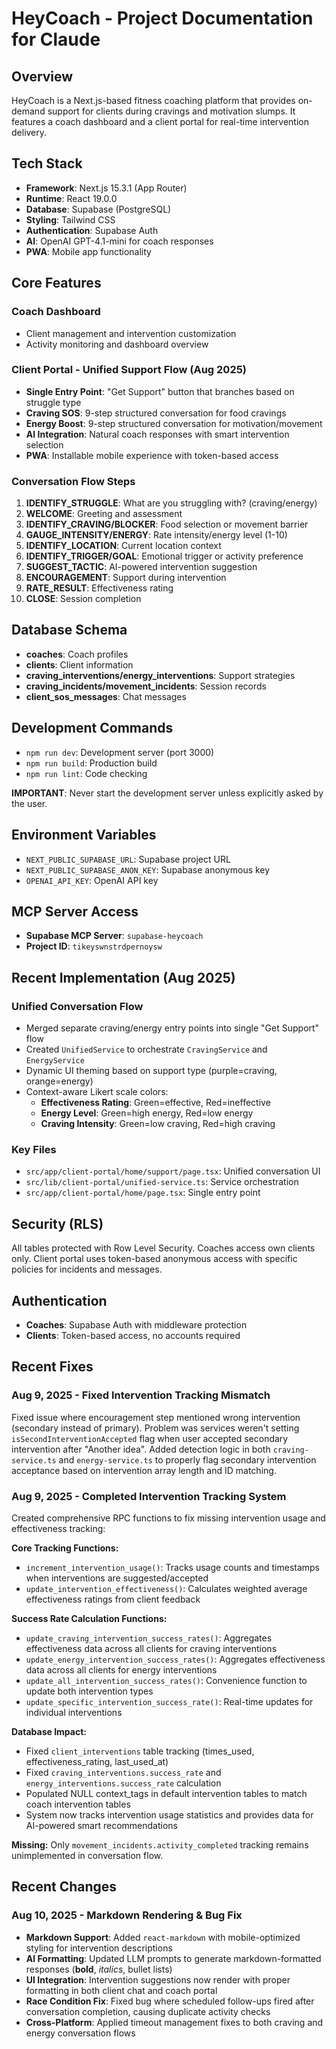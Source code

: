 # HeyCoach - Project Documentation for Claude

## Overview
HeyCoach is a Next.js-based fitness coaching platform that provides on-demand support for clients during cravings and motivation slumps. It features a coach dashboard and a client portal for real-time intervention delivery.

## Tech Stack
- **Framework**: Next.js 15.3.1 (App Router)
- **Runtime**: React 19.0.0
- **Database**: Supabase (PostgreSQL)
- **Styling**: Tailwind CSS
- **Authentication**: Supabase Auth
- **AI**: OpenAI GPT-4.1-mini for coach responses
- **PWA**: Mobile app functionality

## Core Features

### Coach Dashboard
- Client management and intervention customization
- Activity monitoring and dashboard overview

### Client Portal - Unified Support Flow (Aug 2025)
- **Single Entry Point**: "Get Support" button that branches based on struggle type
- **Craving SOS**: 9-step structured conversation for food cravings
- **Energy Boost**: 9-step structured conversation for motivation/movement
- **AI Integration**: Natural coach responses with smart intervention selection
- **PWA**: Installable mobile experience with token-based access

### Conversation Flow Steps
1. **IDENTIFY_STRUGGLE**: What are you struggling with? (craving/energy)
2. **WELCOME**: Greeting and assessment
3. **IDENTIFY_CRAVING/BLOCKER**: Food selection or movement barrier
4. **GAUGE_INTENSITY/ENERGY**: Rate intensity/energy level (1-10)
5. **IDENTIFY_LOCATION**: Current location context
6. **IDENTIFY_TRIGGER/GOAL**: Emotional trigger or activity preference
7. **SUGGEST_TACTIC**: AI-powered intervention suggestion
8. **ENCOURAGEMENT**: Support during intervention
9. **RATE_RESULT**: Effectiveness rating
10. **CLOSE**: Session completion

## Database Schema
- **coaches**: Coach profiles
- **clients**: Client information  
- **craving_interventions/energy_interventions**: Support strategies
- **craving_incidents/movement_incidents**: Session records
- **client_sos_messages**: Chat messages

## Development Commands
- `npm run dev`: Development server (port 3000)
- `npm run build`: Production build
- `npm run lint`: Code checking

**IMPORTANT**: Never start the development server unless explicitly asked by the user.

## Environment Variables
- `NEXT_PUBLIC_SUPABASE_URL`: Supabase project URL
- `NEXT_PUBLIC_SUPABASE_ANON_KEY`: Supabase anonymous key
- `OPENAI_API_KEY`: OpenAI API key

## MCP Server Access
- **Supabase MCP Server**: `supabase-heycoach`
- **Project ID**: `tikeyswnstrdpernoysw`

## Recent Implementation (Aug 2025)

### Unified Conversation Flow
- Merged separate craving/energy entry points into single "Get Support" flow
- Created `UnifiedService` to orchestrate `CravingService` and `EnergyService`
- Dynamic UI theming based on support type (purple=craving, orange=energy)
- Context-aware Likert scale colors:
  - **Effectiveness Rating**: Green=effective, Red=ineffective
  - **Energy Level**: Green=high energy, Red=low energy
  - **Craving Intensity**: Green=low craving, Red=high craving

### Key Files
- `src/app/client-portal/home/support/page.tsx`: Unified conversation UI
- `src/lib/client-portal/unified-service.ts`: Service orchestration
- `src/app/client-portal/home/page.tsx`: Single entry point

## Security (RLS)
All tables protected with Row Level Security. Coaches access own clients only. Client portal uses token-based anonymous access with specific policies for incidents and messages.

## Authentication
- **Coaches**: Supabase Auth with middleware protection
- **Clients**: Token-based access, no accounts required

## Recent Fixes

### Aug 9, 2025 - Fixed Intervention Tracking Mismatch
Fixed issue where encouragement step mentioned wrong intervention (secondary instead of primary). Problem was services weren't setting `isSecondInterventionAccepted` flag when user accepted secondary intervention after "Another idea". Added detection logic in both `craving-service.ts` and `energy-service.ts` to properly flag secondary intervention acceptance based on intervention array length and ID matching.

### Aug 9, 2025 - Completed Intervention Tracking System
Created comprehensive RPC functions to fix missing intervention usage and effectiveness tracking:

**Core Tracking Functions:**
- `increment_intervention_usage()`: Tracks usage counts and timestamps when interventions are suggested/accepted
- `update_intervention_effectiveness()`: Calculates weighted average effectiveness ratings from client feedback

**Success Rate Calculation Functions:**
- `update_craving_intervention_success_rates()`: Aggregates effectiveness data across all clients for craving interventions
- `update_energy_intervention_success_rates()`: Aggregates effectiveness data across all clients for energy interventions  
- `update_all_intervention_success_rates()`: Convenience function to update both intervention types
- `update_specific_intervention_success_rate()`: Real-time updates for individual interventions

**Database Impact:**
- Fixed `client_interventions` table tracking (times_used, effectiveness_rating, last_used_at)
- Fixed `craving_interventions.success_rate` and `energy_interventions.success_rate` calculation
- Populated NULL context_tags in default intervention tables to match coach intervention tables
- System now tracks intervention usage statistics and provides data for AI-powered smart recommendations

**Missing:** Only `movement_incidents.activity_completed` tracking remains unimplemented in conversation flow.

## Recent Changes

### Aug 10, 2025 - Markdown Rendering & Bug Fix
- **Markdown Support**: Added `react-markdown` with mobile-optimized styling for intervention descriptions
- **AI Formatting**: Updated LLM prompts to generate markdown-formatted responses (**bold**, *italics*, bullet lists)
- **UI Integration**: Intervention suggestions now render with proper formatting in both client chat and coach portal
- **Race Condition Fix**: Fixed bug where scheduled follow-ups fired after conversation completion, causing duplicate activity checks
- **Cross-Platform**: Applied timeout management fixes to both craving and energy conversation flows